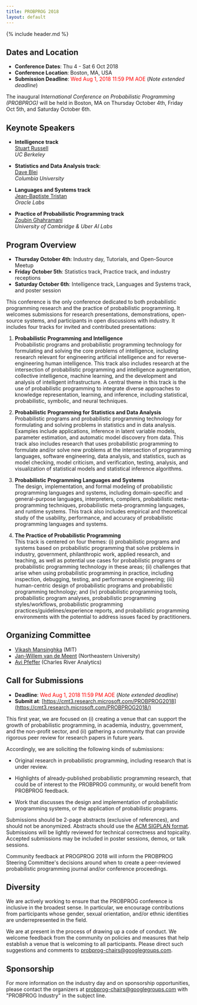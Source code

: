```yaml
---
title: PROBPROG 2018
layout: default
---
```


{% include header.md %}

## Dates and Location

- **Conference Dates**: Thu 4 - Sat 6 Oct 2018
- **Conference Location**: Boston, MA, USA
- **Submission Deadline**: <span style="color:red">Wed Aug 1, 2018 11:59 PM AOE</span> (*Note extended deadline*)

The inaugural *International Conference on Probabilistic Programming (PROBPROG)* will be held in Boston, MA on Thursday October 4th, Friday Oct 5th, and Saturday October 6th.

## Keynote Speakers 

- **Intelligence track**   
  [Stuart Russell](http://people.eecs.berkeley.edu/~russell/)   
  *UC Berkeley*

- **Statistics and Data Analysis track**:   
  [Dave Blei](http://www.cs.columbia.edu/~blei/)   
  *Columbia University*

- **Languages and Systems track**   
  [Jean-Baptiste Tristan](https://jtristan.github.io)   
  *Oracle Labs*

- **Practice of Probabilistic Programming track**   
  [Zoubin Ghahramani](http://mlg.eng.cam.ac.uk/zoubin/)   
  *University of Cambridge & Uber AI Labs*

## Program Overview

- **Thursday October 4th**: Industry day, Tutorials, and Open-Source Meetup
- **Friday October 5th**: Statistics track, Practice track, and industry receptions
- **Saturday October 6th**: Intelligence track, Languages and Systems track, and poster session

This conference is the only conference dedicated to both probabilistic programming research and the practice of probabilistic programming. It welcomes submissions for research presentations, demonstrations, open-source systems, and participants in open discussions with industry. It includes four tracks for invited and contributed presentations:

1. **Probabilistic Programming and Intelligence**   
Probabilistic programs and probabilistic programming technology for formulating and solving the core problems of intelligence, including research relevant for engineering artificial intelligence and for reverse-engineering human intelligence. This track also includes research at the intersection of probabilistic programming and intelligence augmentation, collective intelligence, machine learning, and the development and analysis of intelligent infrastructure. A central theme in this track is the use of probabilistic programming to integrate diverse approaches to knowledge representation, learning, and inference, including statistical, probabilistic, symbolic, and neural techniques.


2. **Probabilistic Programming for Statistics and Data Analysis**   
Probabilistic programs and probabilistic programming technology for formulating and solving problems in statistics and in data analysis. Examples include applications, inference in latent variable models, parameter estimation, and automatic model discovery from data. This track also includes research that uses probabilistic programming to formulate and/or solve new problems at the intersection of programming languages, software engineering, data analysis, and statistics, such as model checking, model criticism, and verification, testing, analysis, and visualization of statistical models and statistical inference algorithms.

3. **Probabilistic Programming Languages and Systems**   
The design, implementation, and formal modeling of probabilistic programming languages and systems, including domain-specific and general-purpose languages, interpreters, compilers, probabilistic meta-programming techniques, probabilistic meta-programming languages, and runtime systems. This track also includes empirical and theoretical study of the usability, performance, and accuracy of probabilistic programming languages and systems.

4. **The Practice of Probabilistic Programming**    
This track is centered on four themes: (i) probabilistic programs and systems based on probabilistic programming that solve problems in industry, government, philanthropic work, applied research, and teaching, as well as potential use cases for probabilistic programs or probabilistic programming technology in these areas; (ii) challenges that arise when using probabilistic programming in practice, including inspection, debugging, testing, and performance engineering; (iii) human-centric design of probabilistic programs and probabilistic programming technology; and (iv) probabilistic programming tools, probabilistic program analyses, probabilistic programming styles/workflows, probabilistic programming practices/guidelines/experience reports, and probabilistic programming environments with the potential to address issues faced by practitioners.

## Organizing Committee

- [Vikash Mansinghka](http://probcomp.csail.mit.edu/principal-investigator/) (MIT)
- [Jan-Willem van de Meent](http://www.ccs.neu.edu/home/jwvdm/) (Northeastern University)
- [Avi Pfeffer](https://www.linkedin.com/in/avi-pfeffer-03188025/) (Charles River Analytics)

## Call for Submissions

- **Deadline**: <span style="color:red">Wed Aug 1, 2018 11:59 PM AOE</span> (*Note extended deadline*)
- **Submit at**: [https://cmt3.research.microsoft.com/PROBPROG2018](https://cmt3.research.microsoft.com/PROBPROG2018/)

This first year, we are focused on (i) creating a venue that can support the growth of probabilistic programming, in academia, industry, government, and the non-profit sector, and (ii) gathering a community that can provide rigorous peer review for research papers in future years.

Accordingly, we are soliciting the following kinds of submissions:

- Original research in probabilistic programming, including research that is under review.

- Highlights of already-published probabilistic programming research, that could be of interest to the PROBPROG community, or would benefit from PROBPROG feedback.

- Work that discusses the design and implementation of probabilistic programming systems, or the application of probabilistic programs. 

Submissions should be 2-page abstracts (exclusive of references), and should not be anonymized. Abstracts should use the [ACM SIGPLAN format](http://www.sigplan.org/Resources/Author/). Submissions will be lightly reviewed for technical correctness and topicality. Accepted submissions may be included in poster sessions, demos, or talk sessions.

Community feedback at PROGPROG 2018 will inform the PROBPROG Steering Committee's decisions around when to create a peer-reviewed probabilistic programming journal and/or conference proceedings.

## Diversity

We are actively working to ensure that the PROBPROG conference is inclusive in the broadest sense. In particular, we encourage contributions from participants whose gender, sexual orientation, and/or ethnic identities are underrepresented in the field.

We are at present in the process of drawing up a code of conduct. We welcome feedback from the community on policies and measures that help establish a venue that is welcoming to all participants. Please direct such suggestions and comments to [probprog-chairs@googlegroups.com](probprog-chairs@googlegroups.com).

## Sponsorship

For more information on the industry day and on sponsorship opportunities, please contact the organizers at [probprog-chairs@googlegroups.com](probprog-chairs@googlegroups.com) with "PROBPROG Industry" in the subject line.

